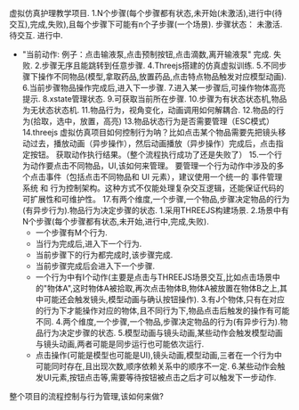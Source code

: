 虚拟仿真护理教学项目.
1.N个步骤(每个步骤都有状态,未开始(未激活),进行中(待交互),完成,失败),且每个步骤下可能有n个子步骤(一个场景).
步骤状态：
未激活.
待交互.
进行中.
- "当前动作: 例子：点击输液泵,点击预制按钮,点击滴数,离开输液泵"
完成.
失败.
2.步骤无序且能跳转到任意步骤.
4.Threejs搭建的仿真虚拟训练.
5.不同步骤下操作不同物品(模型,拿取药品,放置药品,点击特点物品触发对应模型动画).
6.当前步骤物品操作完成后,进入下一步骤.
7.进入某一步骤后,可操作物体高亮提示.
8.xstate管理状态.
9.可获取当前所在步骤.
10.步骤为有状态状态机,物品为无状态状态机.
11.物品行为，视角变化，动画调用如何解耦合.
12.物品的行为(拾取，选中，放置，高亮)
13.物品状态行为是否需要管理（ESC模式）
14.threejs 虚拟仿真项目如何控制行为呐？比如点击某个物品需要先把镜头移动过去，播放动画（异步操作），然后动画播放（异步操作）完成后，点击指定按钮。
获取动作执行结果。（整个流程执行成功了还是失败了）
15.一个行为动作要点击不同物品，UI,该如何来管理。
要管理一个行为动作中涉及的多个点击事件（包括点击不同物品和 UI 元素），建议使用一个统一的 事件管理系统 和
行为控制架构。这种方式不仅能处理复杂交互逻辑，还能保证代码的可扩展性和可维护性。
17.有两个维度,一个步骤,一个物品,步骤决定物品的行为(有异步行为).物品行为决定步骤的状态.
  1.采用THREEJS构建场景.
  2.场景中有N个步骤(每个步骤都有状态,未开始,进行中,完成,失败).
    - 一个步骤有M个行为.
    - 当行为完成后,进入下一个行为.
    - 当前步骤下的行为都完成时,该步骤完成.
    - 当前步骤完成后会进入下一个步骤.
    - 一个行为中有I个动作(主要是点击与THREEJS场景交互,比如点击场景中的"物体A",这时物体A被拾取,再次点击物体B,物体A被放置在物体B之上,其中可能还会触发镜头,模型动画与确认按钮操作).
      3.有J个物体,只有在对应的行为下才能操作对应的物体,且不同行为下,物品点击后触发的操作有可能不同.
      4.两个维度,一个步骤,一个物品,步骤决定物品的行为(有异步行为).物品行为决定步骤的状态.
      5.模型动画与镜头动画,某些动作会触发模型动画与镜头动画,两者可能是同步运行也可能依次运行.
    - 点击操作(可能是模型也可能是UI),镜头动画,模型动画,三者在一个行为中可能同时存在,且出现次数,顺序依赖关系中的顺序不一定.
      6.某些动作会触发UI元素,按钮点击等,需要等待按钮被点击之后才可以触发下一步动作.

整个项目的流程控制与行为管理,该如何来做?


